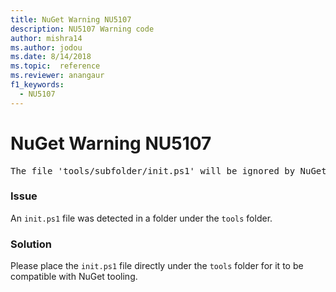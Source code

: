 ```yaml
---
title: NuGet Warning NU5107
description: NU5107 Warning code
author: mishra14
ms.author: jodou
ms.date: 8/14/2018
ms.topic:  reference
ms.reviewer: anangaur
f1_keywords: 
  - NU5107
---
```


# NuGet Warning NU5107
<pre>The file 'tools/subfolder/init.ps1' will be ignored by NuGet because it is not directly under 'tools' folder. Place the file directly under 'tools' folder.</pre>

### Issue

An `init.ps1` file was detected in a folder under the `tools` folder.


### Solution

Please place the `init.ps1` file directly under the `tools` folder for it to be compatible with NuGet tooling.

